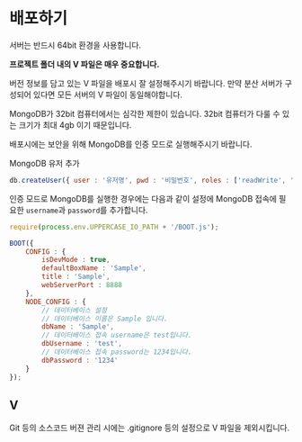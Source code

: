 # 배포하기

서버는 반드시 64bit 환경을 사용합니다.




**프로젝트 폴더 내의 V 파일은 매우 중요합니다.**

버전 정보를 담고 있는 V 파일을 배포시 잘 설정해주시기 바랍니다. 만약 분산 서버가 구성되어 있다면 모든 서버의 V 파일이 동일해야합니다.



MongoDB가 32bit 컴퓨터에서는 심각한 제한이 있습니다. 32bit 컴퓨터가 다룰 수 있는 크기가 최대 4gb 이기 때문입니다.



배포시에는 보안을 위해 MongoDB를 인증 모드로 실행해주시기 바랍니다.

MongoDB 유저 추가
```javascript
db.createUser({ user : '유저명', pwd : '비밀번호', roles : ['readWrite', 'dbAdmin'] })
```

인증 모드로 MongoDB를 실행한 경우에는 다음과 같이 설정에 MongoDB 접속에 필요한 `username`과 `password`를 추가합니다.

```javascript
require(process.env.UPPERCASE_IO_PATH + '/BOOT.js');

BOOT({
	CONFIG : {
        isDevMode : true,
		defaultBoxName : 'Sample',
        title : 'Sample',
		webServerPort : 8888
	},
	NODE_CONFIG : {
	    // 데이터베이스 설정
		// 데이터베이스 이름은 Sample 입니다.
		dbName : 'Sample',
		// 데이터베이스 접속 username은 test입니다.
		dbUsername : 'test',
		// 데이터베이스 접속 password는 1234입니다.
		dbPassword : '1234'
	}
});
```


## V
Git 등의 소스코드 버젼 관리 시에는 .gitignore 등의 설정으로 V 파일을 제외시킵니다.
